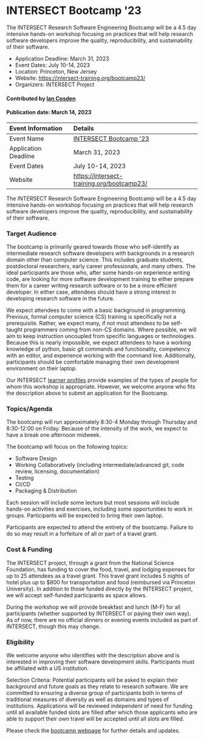 # INTERSECT Bootcamp '23

<!-- deck text start --> 
The INTERSECT Research Software Engineering Bootcamp will be a 4.5 day intensive hands-on workshop focusing on practices that will help research software developers improve the quality, reproducibility, and sustainability of their software.
<!-- deck text ends -->

- Application Deadline: March 31, 2023
- Event Dates: July 10-14, 2023
- Location: Princeton, New Jersey
- Website: https://intersect-training.org/bootcamp23/
- Organizers: INTERSECT Project

#### Contributed by [Ian Cosden](https://github.com/cosden/)

#### Publication date: March 14, 2023

Event Information | Details
:--- | :---			   
Event Name | [INTERSECT Bootcamp '23](https://intersect-training.org/bootcamp23/)
Application Deadline | March 31, 2023
Event Dates | July 10-14, 2023
Website | https://intersect-training.org/bootcamp23/

The INTERSECT Research Software Engineering Bootcamp will be a 4.5 day intensive hands-on workshop focusing on practices that will help research software developers improve the quality, reproducibility, and sustainability of their software.

### Target Audience

The bootcamp is primarily geared towards those who self-identify as intermediate research software developers with backgrounds in a research domain other than computer science. This includes graduate students, postdoctoral researchers, early career professionals, and many others. The ideal participants are those who, after some hands-on experience writing code, are looking for more software development training to either prepare them for a career writing research software or to be a more efficient developer. In either case, attendees should have a strong interest in developing research software in the future.

We expect attendees to come with a basic background in programming. Previous, formal computer science (CS) training is specifically not a prerequisite. Rather, we expect many, if not most attendees to be self-taught programmers coming from non-CS domains. Where possible, we will aim to keep instruction uncoupled from specific languages or technologies. Because this is nearly impossible, we expect attendees to have a working knowledge of python, basic git commands and functionality, competency with an editor, and experience working with the command line. Additionally, participants should be comfortable managing their own development environment on their laptop.

Our INTERSECT [learner profiles](https://intersect-training.github.io/learner-profiles/) provide examples of the types of people for whom this workshop is appropriate. However, we welcome anyone who fits the description above to submit an application for the Bootcamp.

### Topics/Agenda

The bootcamp will run approximately 8:30-4 Monday through Thursday and 8:30-12:00 on Friday. Because of the intensity of the work, we expect to have a break one afternoon midweek.

The bootcamp will focus on the following topics:

- Software Design
- Working Collaboratively (including intermediate/advanced git, code review, licensing, documentation)
- Testing
- CI/CD
- Packaging & Distribution

Each session will include some lecture but most sessions will include hands-on activities and exercises, including some opportunities to work in groups. Participants will be expected to bring their own laptop.

Participants are expected to attend the entirety of the bootcamp. Failure to do so may result in a forfeiture of all or part of a travel grant.

### Cost & Funding

The INTERSECT project, through a grant from the National Science Foundation, has funding to cover the food, travel, and lodging expenses for up to 25 attendees as a travel grant. This travel grant includes 5 nights of hotel plus up to $800 for transportation and food (reimbursed via Princeton University). In addition to those funded directly by the INTERSECT project, we will accept self-funded participants as space allows.

During the workshop we will provide breakfast and lunch (M-F) for all participants (whether supported by INTERSECT or paying their own way). As of now, there are no official dinners or evening events included as part of INTERSECT, though this may change.

### Eligibility

We welcome anyone who identifies with the description above and is interested in improving their software development skills. Participants must be affiliated with a US institution.

Selection Criteria: Potential participants will be asked to explain their background and future goals as they relate to research software. We are committed to ensuring a diverse group of participants both in terms of traditional measures of diversity as well as domains and types of institutions. Applications will be reviewed independent of need for funding until all available funded slots are filled after which those applicants who are able to support their own travel will be accepted until all slots are filled.

Please check the [bootcamp webpage](https://intersect-training.org/bootcamp23/) for further details and updates.

<!---
Publish: yes
Topics: in-person learning, software engineering, design, strategies for more effective teams, testing, continuous integration testing, release and deployment
--->
